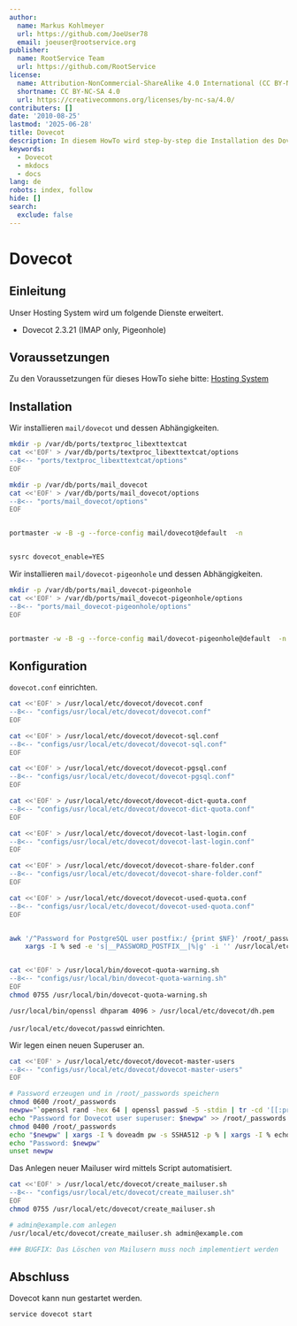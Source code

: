 ```yaml
---
author:
  name: Markus Kohlmeyer
  url: https://github.com/JoeUser78
  email: joeuser@rootservice.org
publisher:
  name: RootService Team
  url: https://github.com/RootService
license:
  name: Attribution-NonCommercial-ShareAlike 4.0 International (CC BY-NC-SA 4.0)
  shortname: CC BY-NC-SA 4.0
  url: https://creativecommons.org/licenses/by-nc-sa/4.0/
contributers: []
date: '2010-08-25'
lastmod: '2025-06-28'
title: Dovecot
description: In diesem HowTo wird step-by-step die Installation des Dovecot Mailservers für ein Hosting System auf Basis von FreeBSD 64Bit auf einem dedizierten Server beschrieben.
keywords:
  - Dovecot
  - mkdocs
  - docs
lang: de
robots: index, follow
hide: []
search:
  exclude: false
---
```

# Dovecot

## Einleitung

Unser Hosting System wird um folgende Dienste erweitert.

- Dovecot 2.3.21 (IMAP only, Pigeonhole)

## Voraussetzungen

Zu den Voraussetzungen für dieses HowTo siehe bitte: [Hosting System](/howtos/freebsd/hosting_system/intro)

## Installation

Wir installieren `mail/dovecot` und dessen Abhängigkeiten.

``` bash
mkdir -p /var/db/ports/textproc_libexttextcat
cat <<'EOF' > /var/db/ports/textproc_libexttextcat/options
--8<-- "ports/textproc_libexttextcat/options"
EOF

mkdir -p /var/db/ports/mail_dovecot
cat <<'EOF' > /var/db/ports/mail_dovecot/options
--8<-- "ports/mail_dovecot/options"
EOF


portmaster -w -B -g --force-config mail/dovecot@default  -n


sysrc dovecot_enable=YES
```

Wir installieren `mail/dovecot-pigeonhole` und dessen Abhängigkeiten.

``` bash
mkdir -p /var/db/ports/mail_dovecot-pigeonhole
cat <<'EOF' > /var/db/ports/mail_dovecot-pigeonhole/options
--8<-- "ports/mail_dovecot-pigeonhole/options"
EOF


portmaster -w -B -g --force-config mail/dovecot-pigeonhole@default  -n
```

## Konfiguration

`dovecot.conf` einrichten.

``` bash
cat <<'EOF' > /usr/local/etc/dovecot/dovecot.conf
--8<-- "configs/usr/local/etc/dovecot/dovecot.conf"
EOF

cat <<'EOF' > /usr/local/etc/dovecot/dovecot-sql.conf
--8<-- "configs/usr/local/etc/dovecot/dovecot-sql.conf"
EOF

cat <<'EOF' > /usr/local/etc/dovecot/dovecot-pgsql.conf
--8<-- "configs/usr/local/etc/dovecot/dovecot-pgsql.conf"
EOF

cat <<'EOF' > /usr/local/etc/dovecot/dovecot-dict-quota.conf
--8<-- "configs/usr/local/etc/dovecot/dovecot-dict-quota.conf"
EOF

cat <<'EOF' > /usr/local/etc/dovecot/dovecot-last-login.conf
--8<-- "configs/usr/local/etc/dovecot/dovecot-last-login.conf"
EOF

cat <<'EOF' > /usr/local/etc/dovecot/dovecot-share-folder.conf
--8<-- "configs/usr/local/etc/dovecot/dovecot-share-folder.conf"
EOF

cat <<'EOF' > /usr/local/etc/dovecot/dovecot-used-quota.conf
--8<-- "configs/usr/local/etc/dovecot/dovecot-used-quota.conf"
EOF


awk '/^Password for PostgreSQL user postfix:/ {print $NF}' /root/_passwords | \
    xargs -I % sed -e 's|__PASSWORD_POSTFIX__|%|g' -i '' /usr/local/etc/dovecot/*.conf


cat <<'EOF' > /usr/local/bin/dovecot-quota-warning.sh
--8<-- "configs/usr/local/bin/dovecot-quota-warning.sh"
EOF
chmod 0755 /usr/local/bin/dovecot-quota-warning.sh

/usr/local/bin/openssl dhparam 4096 > /usr/local/etc/dovecot/dh.pem
```

`/usr/local/etc/dovecot/passwd` einrichten.

Wir legen einen neuen Superuser an.

``` bash
cat <<'EOF' > /usr/local/etc/dovecot/dovecot-master-users
--8<-- "configs/usr/local/etc/dovecot/dovecot-master-users"
EOF

# Password erzeugen und in /root/_passwords speichern
chmod 0600 /root/_passwords
newpw="`openssl rand -hex 64 | openssl passwd -5 -stdin | tr -cd '[[:print:]]' | cut -c 2-17`"
echo "Password for Dovecot user superuser: $newpw" >> /root/_passwords
chmod 0400 /root/_passwords
echo "$newpw" | xargs -I % doveadm pw -s SSHA512 -p % | xargs -I % echo "superuser:%" > /usr/local/etc/dovecot/dovecot-master-users
echo "Password: $newpw"
unset newpw
```

Das Anlegen neuer Mailuser wird mittels Script automatisiert.

``` bash
cat <<'EOF' > /usr/local/etc/dovecot/create_mailuser.sh
--8<-- "configs/usr/local/etc/dovecot/create_mailuser.sh"
EOF
chmod 0755 /usr/local/etc/dovecot/create_mailuser.sh

# admin@example.com anlegen
/usr/local/etc/dovecot/create_mailuser.sh admin@example.com

### BUGFIX: Das Löschen von Mailusern muss noch implementiert werden
```

## Abschluss

Dovecot kann nun gestartet werden.

``` bash
service dovecot start
```
